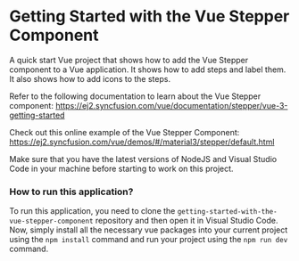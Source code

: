 # Getting Started with the Vue Stepper Component
A quick start Vue project that shows how to add the Vue Stepper component to a Vue application. It shows how to add steps and label them. It also shows how to add icons to the steps.
 
Refer to the following documentation to learn about the Vue Stepper component: 
https://ej2.syncfusion.com/vue/documentation/stepper/vue-3-getting-started

Check out this online example of the Vue Stepper Component:
https://ej2.syncfusion.com/vue/demos/#/material3/stepper/default.html

Make sure that you have the latest versions of NodeJS and Visual Studio Code in your machine before starting to work on this project.

### How to run this application?

To run this application, you need to clone the `getting-started-with-the-vue-stepper-component` repository and then open it in Visual Studio Code. Now, simply install all the necessary vue packages into your current project using the `npm install` command and run your project using the `npm run dev` command.